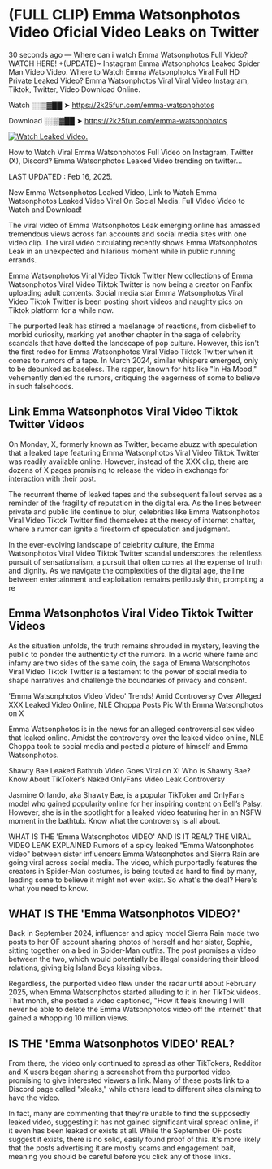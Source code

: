 # (FULL CLIP) Emma Watsonphotos Video Oficial Video Leaks on Twitter

30 seconds ago — Where can i watch Emma Watsonphotos Full Video? WATCH HERE! +(UPDATE)~ Instagram Emma Watsonphotos Leaked Spider Man Video Video. Where to Watch Emma Watsonphotos Viral Full HD Private Leaked Video? Emma Watsonphotos Viral Viral Video Instagram, Tiktok, Twitter, Video Download Online.

Watch ░░▒▓██ ➤ https://2k25fun.com/emma-watsonphotos

Download ░░▒▓██ ➤ https://2k25fun.com/emma-watsonphotos

[![Watch Leaked Video.](https://miro.medium.com/v2/resize:fit:828/format:webp/1*cilzJN44JGOrTw9NJCrNHA.gif "Watch Leaked Video")](https://2k25fun.com/emma-watsonphotos)

How to Watch Viral Emma Watsonphotos Full Video on Instagram, Twitter (X), Discord? Emma Watsonphotos Leaked Video trending on twitter...

LAST UPDATED : Feb 16, 2025.

New Emma Watsonphotos Leaked Video, Link to Watch Emma Watsonphotos Leaked Video Viral On Social Media. Full Video Video to Watch and Download!

The viral video of Emma Watsonphotos Leak emerging online has amassed tremendous views across fan accounts and social media sites with one video clip. The viral video circulating recently shows Emma Watsonphotos Leak in an unexpected and hilarious moment while in public running errands.

Emma Watsonphotos Viral Video Tiktok Twitter New collections of Emma Watsonphotos Viral Video Tiktok Twitter is now being a creator on Fanfix uploading adult contents. Social media star Emma Watsonphotos Viral Video Tiktok Twitter is been posting short videos and naughty pics on Tiktok platform for a while now.

The purported leak has stirred a maelanage of reactions, from disbelief to morbid curiosity, marking yet another chapter in the saga of celebrity scandals that have dotted the landscape of pop culture. However, this isn't the first rodeo for Emma Watsonphotos Viral Video Tiktok Twitter when it comes to rumors of a tape. In March 2024, similar whispers emerged, only to be debunked as baseless. The rapper, known for hits like "In Ha Mood," vehemently denied the rumors, critiquing the eagerness of some to believe in such falsehoods.

## Link Emma Watsonphotos Viral Video Tiktok Twitter Videos

On Monday, X, formerly known as Twitter, became abuzz with speculation that a leaked tape featuring Emma Watsonphotos Viral Video Tiktok Twitter was readily available online. However, instead of the XXX clip, there are dozens of X pages promising to release the video in exchange for interaction with their post.

The recurrent theme of leaked tapes and the subsequent fallout serves as a reminder of the fragility of reputation in the digital era. As the lines between private and public life continue to blur, celebrities like Emma Watsonphotos Viral Video Tiktok Twitter find themselves at the mercy of internet chatter, where a rumor can ignite a firestorm of speculation and judgment.

In the ever-evolving landscape of celebrity culture, the Emma Watsonphotos Viral Video Tiktok Twitter scandal underscores the relentless pursuit of sensationalism, a pursuit that often comes at the expense of truth and dignity. As we navigate the complexities of the digital age, the line between entertainment and exploitation remains perilously thin, prompting a re

##  Emma Watsonphotos Viral Video Tiktok Twitter Videos

As the situation unfolds, the truth remains shrouded in mystery, leaving the public to ponder the authenticity of the rumors. In a world where fame and infamy are two sides of the same coin, the saga of Emma Watsonphotos Viral Video Tiktok Twitter is a testament to the power of social media to shape narratives and challenge the boundaries of privacy and consent.

'Emma Watsonphotos Video Video' Trends! Amid Controversy Over Alleged XXX Leaked Video Online, NLE Choppa Posts Pic With Emma Watsonphotos on X

Emma Watsonphotos is in the news for an alleged controversial sex video that leaked online. Amidst the controversy over the leaked video online, NLE Choppa took to social media and posted a picture of himself and Emma Watsonphotos.

Shawty Bae Leaked Bathtub Video Goes Viral on X! Who Is Shawty Bae? Know About TikToker’s Naked OnlyFans Video Leak Controversy

Jasmine Orlando, aka Shawty Bae, is a popular TikToker and OnlyFans model who gained popularity online for her inspiring content on Bell’s Palsy. However, she is in the spotlight for a leaked video featuring her in an NSFW moment in the bathtub. Know what the controversy is all about.

WHAT IS THE 'Emma Watsonphotos VIDEO' AND IS IT REAL? THE VIRAL VIDEO LEAK EXPLAINED Rumors of a spicy leaked "Emma Watsonphotos video" between sister influencers Emma Watsonphotos and Sierra Rain are going viral across social media. The video, which purportedly features the creators in Spider-Man costumes, is being touted as hard to find by many, leading some to believe it might not even exist. So what's the deal? Here's what you need to know.

## WHAT IS THE 'Emma Watsonphotos VIDEO?'

Back in September 2024, influencer and spicy model Sierra Rain made two posts to her OF account sharing photos of herself and her sister, Sophie, sitting together on a bed in Spider-Man outfits. The post promises a video between the two, which would potentially be illegal considering their blood relations, giving big Island Boys kissing vibes.

Regardless, the purported video flew under the radar until about February 2025, when Emma Watsonphotos started alluding to it in her TikTok videos. That month, she posted a video captioned, "How it feels knowing I will never be able to delete the Emma Watsonphotos video off the internet" that gained a whopping 10 million views.

## IS THE 'Emma Watsonphotos VIDEO' REAL?

From there, the video only continued to spread as other TikTokers, Redditor and X users began sharing a screenshot from the purported video, promising to give interested viewers a link. Many of these posts link to a Discord page called "xleaks," while others lead to different sites claiming to have the video.

In fact, many are commenting that they're unable to find the supposedly leaked video, suggesting it has not gained significant viral spread online, if it even has been leaked or exists at all. While the September OF posts suggest it exists, there is no solid, easily found proof of this. It's more likely that the posts advertising it are mostly scams and engagement bait, meaning you should be careful before you click any of those links.